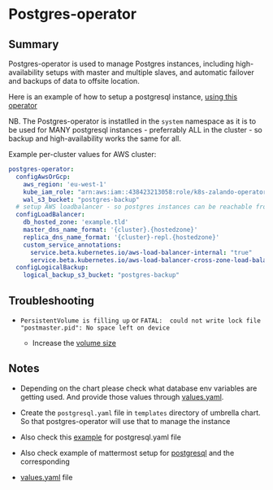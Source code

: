 # Postgres-operator

## Summary

Postgres-operator is used to manage Postgres instances, including high-availability setups with master and
multiple slaves, and automatic failover and backups of data to offsite location.

Here is an example of how to setup a postgresql instance, [using this operator](./examples/sample.yaml)

NB. The Postgres-operator is instatlled in the ```system``` namespace as it is to be used for
MANY postgresql instances - preferrably ALL in the cluster - so backup and high-availability works the same for all.

Example per-cluster values for AWS cluster:

```yaml
postgres-operator:
  configAwsOrGcp:
    aws_region: 'eu-west-1'
    kube_iam_role: "arn:aws:iam::438423213058:role/k8s-zalando-operator-dmz"
    wal_s3_bucket: "postgres-backup"
  # setup AWS loadbalancer - so postgres instances can be reachable from other clusters
  configLoadBalancer:
    db_hosted_zone: 'example.tld'
    master_dns_name_format: '{cluster}.{hostedzone}'
    replica_dns_name_format: '{cluster}-repl.{hostedzone}'
    custom_service_annotations:
      service.beta.kubernetes.io/aws-load-balancer-internal: "true"
      service.beta.kubernetes.io/aws-load-balancer-cross-zone-load-balancing-enabled: "true"
  configLogicalBackup:
    logical_backup_s3_bucket: "postgres-backup"
```

## Troubleshooting

* `PersistentVolume is filling up`
  or
  `FATAL:  could not write lock file "postmaster.pid": No space left on device`

  * Increase the [volume size](https://postgres-operator.readthedocs.io/en/latest/user/#increase-volume-size)

## Notes

* Depending on the chart please check what database env variables are getting used. And provide those values through
[values.yaml](../keycloak/values.yaml).

- Create the `postgresql.yaml` file in `templates` directory of umbrella chart.
So that postgres-operator will use that to manage the instance

- Also check this [example](../keycloak/templates/postgresql.yaml) for postgresql.yaml file

- Also check example of mattermost setup for [postgresql](../mattermost-team-edition/templates/postgresql.yaml) and the corresponding

- [values.yaml](../mattermost-team-edition/values.yaml) file
